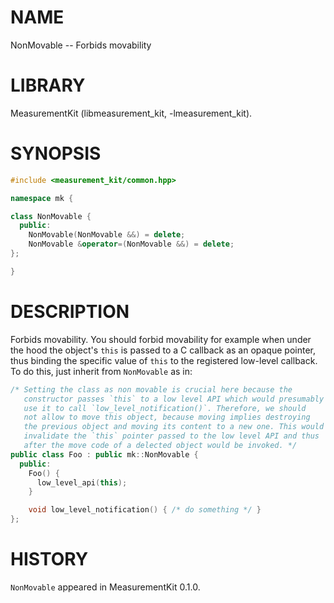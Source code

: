 # NAME
NonMovable -- Forbids movability

# LIBRARY
MeasurementKit (libmeasurement_kit, -lmeasurement_kit).

# SYNOPSIS
```C++
#include <measurement_kit/common.hpp>

namespace mk {

class NonMovable {
  public:
    NonMovable(NonMovable &&) = delete;
    NonMovable &operator=(NonMovable &&) = delete;
};

}
```

# DESCRIPTION

Forbids movability. You should
forbid movability for example when under the hood the object's
`this` is passed to a C callback as an opaque pointer, thus binding
the specific value of `this` to the registered low-level callback.
To do this, just inherit from `NonMovable` as in:

```C++
/* Setting the class as non movable is crucial here because the
   constructor passes `this` to a low level API which would presumably
   use it to call `low_level_notification()`. Therefore, we should
   not allow to move this object, because moving implies destroying
   the previous object and moving its content to a new one. This would
   invalidate the `this` pointer passed to the low level API and thus
   after the move code of a delected object would be invoked. */
public class Foo : public mk::NonMovable {
  public:
    Foo() {
      low_level_api(this);
    }

    void low_level_notification() { /* do something */ }
};
```

# HISTORY

`NonMovable` appeared in MeasurementKit 0.1.0.
